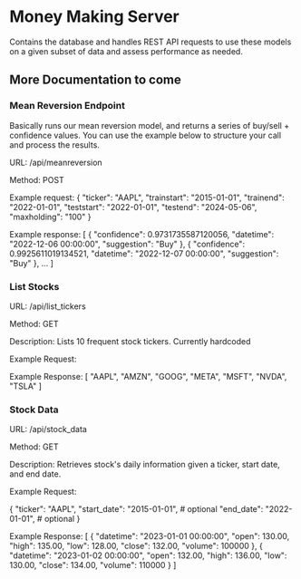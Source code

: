# Money Making Server

Contains the database and handles REST API requests to use these models on a given subset of data and assess performance as needed.

## More Documentation to come



### Mean Reversion Endpoint
Basically runs our mean reversion model, and returns a series of buy/sell + confidence values. You can use the example below to structure your call and process the results.

URL: /api/meanreversion

Method: POST

Example request:
{
  "ticker": "AAPL",
  "trainstart": "2015-01-01",
  "trainend": "2022-01-01",
  "teststart": "2022-01-01",
  "testend": "2024-05-06",
  "maxholding": "100"
}

Example response:
[
  {
    "confidence": 0.9731735587120056,
    "datetime": "2022-12-06 00:00:00",
    "suggestion": "Buy"
  },
  {
    "confidence": 0.9925611019134521,
    "datetime": "2022-12-07 00:00:00",
    "suggestion": "Buy"
  },
  ...
]



### List Stocks

URL: /api/list_tickers

Method: GET

Description: Lists 10 frequent stock tickers. Currently hardcoded

Example Request:

Example Response:
[
    "AAPL",
    "AMZN",
    "GOOG",
    "META",
    "MSFT",
    "NVDA",
    "TSLA"
]

### Stock Data

URL: /api/stock_data

Method: GET

Description: Retrieves stock's daily information given a ticker, start date, and end date.

Example Request:

{
  "ticker": "AAPL",
  "start_date": "2015-01-01", # optional
  "end_date": "2022-01-01", # optional
}

Example Response:
[
    {
        "datetime": "2023-01-01 00:00:00",
        "open": 130.00,
        "high": 135.00,
        "low": 128.00,
        "close": 132.00,
        "volume": 100000
    },
    {
        "datetime": "2023-01-02 00:00:00",
        "open": 132.00,
        "high": 136.00,
        "low": 130.00,
        "close": 134.00,
        "volume": 110000
    }
]